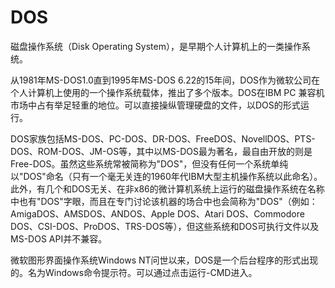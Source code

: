 # DOS

磁盘操作系统（Disk Operating System），是早期个人计算机上的一类操作系统。

从1981年MS-DOS1.0直到1995年MS-DOS 6.22的15年间，DOS作为微软公司在个人计算机上使用的一个操作系统载体，推出了多个版本。DOS在IBM PC 兼容机市场中占有举足轻重的地位。可以直接操纵管理硬盘的文件，以DOS的形式运行。

DOS家族包括MS-DOS、PC-DOS、DR-DOS、FreeDOS、NovellDOS、PTS-DOS、ROM-DOS、JM-OS等，其中以MS-DOS最为著名，最自由开放的则是Free-DOS。虽然这些系统常被简称为"DOS"，但没有任何一个系统单纯以"DOS"命名（只有一个毫无关连的1960年代IBM大型主机操作系统以此命名）。此外，有几个和DOS无关、在非x86的微计算机系统上运行的磁盘操作系统在名称中也有"DOS"字眼，而且在专门讨论该机器的场合中也会简称为"DOS"（例如：AmigaDOS、AMSDOS、ANDOS、Apple DOS、Atari DOS、Commodore DOS、CSI-DOS、ProDOS、TRS-DOS等），但这些系统和DOS可执行文件以及MS-DOS API并不兼容。

微软图形界面操作系统Windows NT问世以来，DOS是一个后台程序的形式出现的。名为Windows命令提示符。可以通过点击运行-CMD进入。